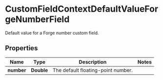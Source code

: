 

# CustomFieldContextDefaultValueForgeNumberField

Default value for a Forge number custom field.

## Properties

| Name | Type | Description | Notes |
|------------ | ------------- | ------------- | -------------|
|**number** | **Double** | The default floating-point number. |  |



